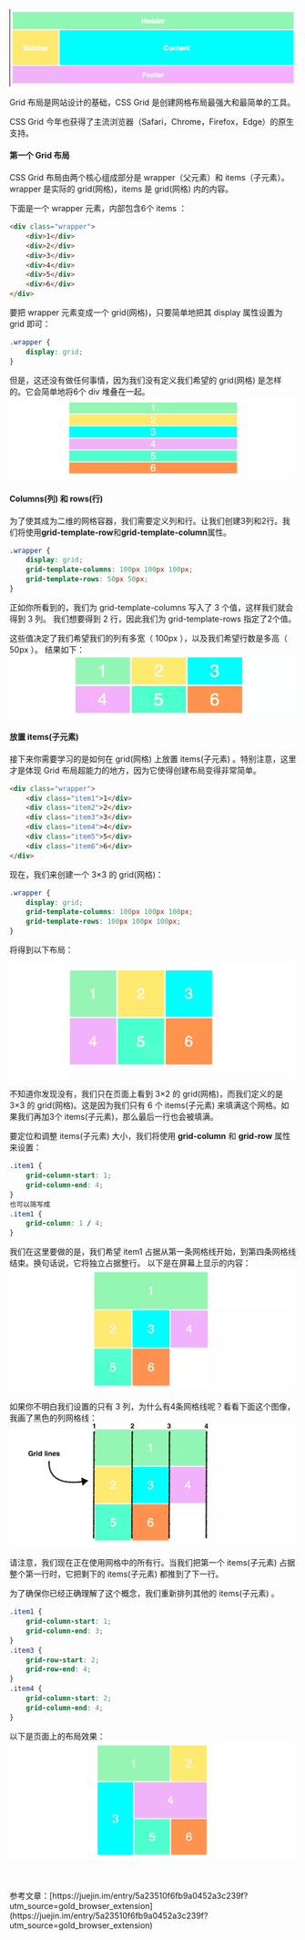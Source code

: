 ![](./images/gird1.png)

Grid 布局是网站设计的基础，CSS Grid 是创建网格布局最强大和最简单的工具。

CSS Grid 今年也获得了主流浏览器（Safari，Chrome，Firefox，Edge）的原生支持。

#### 第一个 Grid 布局

CSS Grid 布局由两个核心组成部分是 wrapper（父元素）和 items（子元素）。 wrapper 是实际的 grid(网格)，items 是 grid(网格) 内的内容。

下面是一个 wrapper 元素，内部包含6个 items ：

```html
<div class="wrapper">
    <div>1</div>
    <div>2</div>
    <div>3</div>
    <div>4</div>
    <div>5</div>
    <div>6</div>
</div>
```

要把 wrapper 元素变成一个 grid(网格)，只要简单地把其 display 属性设置为 grid 即可：

```css
.wrapper {
    display: grid;
}
```

但是，这还没有做任何事情，因为我们没有定义我们希望的 grid(网格) 是怎样的。它会简单地将6个 div 堆叠在一起。
![](./images/gird2.png)

#### Columns(列) 和 rows(行)

为了使其成为二维的网格容器，我们需要定义列和行。让我们创建3列和2行。我们将使用**grid-template-row**和**grid-template-column**属性。

```css
.wrapper {
    display: grid;
    grid-template-columns: 100px 100px 100px;
    grid-template-rows: 50px 50px;
}
```

正如你所看到的，我们为 grid-template-columns 写入了 3 个值，这样我们就会得到 3 列。 我们想要得到 2 行，因此我们为 grid-template-rows 指定了2个值。

这些值决定了我们希望我们的列有多宽（ 100px ），以及我们希望行数是多高（ 50px ）。 结果如下：
![](./images/gird3.png)

#### 放置 items(子元素)

接下来你需要学习的是如何在 grid(网格) 上放置 items(子元素) 。特别注意，这里才是体现 Grid 布局超能力的地方，因为它使得创建布局变得非常简单。

```html
<div class="wrapper">
    <div class="item1">1</div>
    <div class="item2">2</div>
    <div class="item3">3</div>
    <div class="item4">4</div>
    <div class="item5">5</div>
    <div class="item6">6</div>
</div>
```

现在，我们来创建一个 3×3 的 grid(网格)：

```css
.wrapper {
    display: grid;
    grid-template-columns: 100px 100px 100px;
    grid-template-rows: 100px 100px 100px;
}
```

将得到以下布局：

![](./images/gird4.png)

不知道你发现没有，我们只在页面上看到 3×2 的 grid(网格)，而我们定义的是 3×3 的 grid(网格)。这是因为我们只有 6 个 items(子元素) 来填满这个网格。如果我们再加3个 items(子元素)，那么最后一行也会被填满。

要定位和调整 items(子元素) 大小，我们将使用 **grid-column** 和 **grid-row** 属性来设置：

```css
.item1 {
    grid-column-start: 1;
    grid-column-end: 4;
}
也可以简写成
.item1 {
    grid-column: 1 / 4;
}
```

我们在这里要做的是，我们希望 item1 占据从第一条网格线开始，到第四条网格线结束。换句话说，它将独立占据整行。 以下是在屏幕上显示的内容：
![](./images/gird5.png)

如果你不明白我们设置的只有 3 列，为什么有4条网格线呢？看看下面这个图像，我画了黑色的列网格线：
![](./images/gird6.png)

请注意，我们现在正在使用网格中的所有行。当我们把第一个 items(子元素) 占据整个第一行时，它把剩下的 items(子元素) 都推到了下一行。

为了确保你已经正确理解了这个概念，我们重新排列其他的 items(子元素) 。

```css
.item1 {
    grid-column-start: 1;
    grid-column-end: 3;
}
.item3 {
    grid-row-start: 2;
    grid-row-end: 4;
}
.item4 {
    grid-column-start: 2;
    grid-column-end: 4;
}
```
以下是页面上的布局效果：
![](./images/gird7.png)

<br>
<br>
参考文章：[https://juejin.im/entry/5a23510f6fb9a0452a3c239f?utm_source=gold_browser_extension](https://juejin.im/entry/5a23510f6fb9a0452a3c239f?utm_source=gold_browser_extension)









